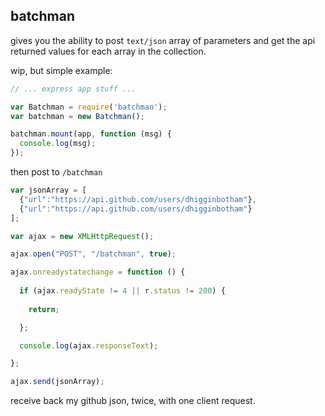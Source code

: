 ## batchman
gives you the ability to post `text/json` array of parameters and get the api returned values for each array in the collection. 

wip, but simple example:

```js
// ... express app stuff ...

var Batchman = require('batchman');
var batchman = new Batchman();

batchman.mount(app, function (msg) {
  console.log(msg);
});
```

then post to `/batchman`

```js
var jsonArray = [
  {"url":"https://api.github.com/users/dhigginbotham"},
  {"url":"https://api.github.com/users/dhigginbotham"}
];

var ajax = new XMLHttpRequest();

ajax.open("POST", "/batchman", true);

ajax.onreadystatechange = function () {
  
  if (ajax.readyState != 4 || r.status != 200) {
    
    return;

  };

  console.log(ajax.responseText);

};

ajax.send(jsonArray);
```

receive back my github json, twice, with one client request.